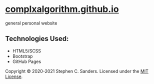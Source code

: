 # <a href="https://stephensanders.me" target="_blank">complxalgorithm.github.io</a>

general personal website

## Technologies Used:
* HTML5/SCSS
* Bootstrap
* GitHub Pages

<footer>Copyright &copy; 2020-2021 Stephen C. Sanders. Licensed under the <a href="https://github.com/complxalgorithm/complxalgorithm.github.io/blob/master/LICENSE">MIT License</a>.</footer>